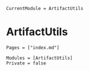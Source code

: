 ```@meta
CurrentModule = ArtifactUtils
```

# ArtifactUtils

```@index
Pages = ["index.md"]
```

```@autodocs
Modules = [ArtifactUtils]
Private = false
```
